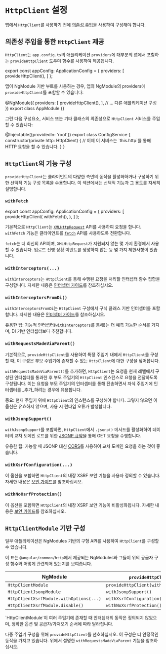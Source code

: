 # `HttpClient` 설정

앱에서 `HttpClient`를 사용하기 전에 [의존성 주입](guide/di)을 사용하여 구성해야 합니다.

## 의존성 주입을 통한 `HttpClient` 제공

`HttpClient`는 `app.config.ts`의 애플리케이션 `providers`에 대부분의 앱에서 포함하는 `provideHttpClient` 도우미 함수를 사용하여 제공됩니다.

<docs-code language="ts">
export const appConfig: ApplicationConfig = {
  providers: [
    provideHttpClient(),
  ]
};
</docs-code>

앱이 NgModule 기반 부트를 사용하는 경우, 앱의 NgModule의 providers에 `provideHttpClient`를 포함할 수 있습니다:

<docs-code language="ts">
@NgModule({
  providers: [
    provideHttpClient(),
  ],
  // ... 다른 애플리케이션 구성
})
export class AppModule {}
</docs-code>

그런 다음 구성요소, 서비스 또는 기타 클래스의 의존성으로 `HttpClient` 서비스를 주입할 수 있습니다:

<docs-code language="ts">
@Injectable({providedIn: 'root'})
export class ConfigService {
  constructor(private http: HttpClient) {
    // 이제 이 서비스는 `this.http`를 통해 HTTP 요청을 할 수 있습니다.
  }
}
</docs-code>

## `HttpClient`의 기능 구성

`provideHttpClient`는 클라이언트의 다양한 측면의 동작을 활성화하거나 구성하기 위한 선택적 기능 구성 목록을 수용합니다. 이 섹션에서는 선택적 기능과 그 용도를 자세히 설명합니다.

### `withFetch`

<docs-code language="ts">
export const appConfig: ApplicationConfig = {
  providers: [
    provideHttpClient(
      withFetch(),
    ),
  ]
};
</docs-code>

기본적으로 `HttpClient`는 [`XMLHttpRequest`](https://developer.mozilla.org/docs/Web/API/XMLHttpRequest) API를 사용하여 요청을 합니다. `withFetch` 기능은 클라이언트를 [`fetch`](https://developer.mozilla.org/docs/Web/API/Fetch_API) API를 사용하도록 전환합니다.

`fetch`는 더 최신의 API이며, `XMLHttpRequest`가 지원되지 않는 몇 가지 환경에서 사용할 수 있습니다. 업로드 진행 상황 이벤트를 생성하지 않는 등 몇 가지 제한사항이 있습니다.

### `withInterceptors(...)`

`withInterceptors`는 `HttpClient`를 통해 수행된 요청을 처리할 인터셉터 함수 집합을 구성합니다. 자세한 내용은 [인터셉터 가이드](guide/http/interceptors)를 참조하십시오.

### `withInterceptorsFromDi()`

`withInterceptorsFromDi`는 `HttpClient` 구성에서 구식 클래스 기반 인터셉터를 포함합니다. 자세한 내용은 [인터셉터 가이드](guide/http/interceptors)를 참조하십시오.

유용한 팁: 기능적 인터셉터(`withInterceptors`를 통해)는 더 예측 가능한 순서를 가지며, DI 기반 인터셉터보다 추천합니다.

### `withRequestsMadeViaParent()`

기본적으로, `provideHttpClient`를 사용하여 특정 주입기 내에서 `HttpClient`를 구성할 때, 이 구성은 부모 주입기에 존재할 수 있는 `HttpClient`에 대한 구성을 덮어씁니다.

`withRequestsMadeViaParent()`를 추가하면, `HttpClient`는 요청을 현재 레벨에서 구성된 인터셉터를 통과한 후 부모 주입기의 `HttpClient` 인스턴스로 요청을 전달하도록 구성됩니다. 이는 요청을 부모 주입기의 인터셉터를 통해 전송하면서 자식 주입기에 인터셉터를 _추가_하려는 경우에 유용합니다.

중요: 현재 주입기 위에 `HttpClient`의 인스턴스를 구성해야 합니다. 그렇지 않으면 이 옵션은 유효하지 않으며, 사용 시 런타임 오류가 발생합니다.

### `withJsonpSupport()`

`withJsonpSupport`를 포함하면, `HttpClient`에서 `.jsonp()` 메서드를 활성화하여 데이터의 교차 도메인 로드를 위한 [JSONP 규약](https://en.wikipedia.org/wiki/JSONP)을 통해 GET 요청을 수행합니다.

유용한 팁: 가능할 때 JSONP 대신 [CORS](https://developer.mozilla.org/docs/Web/HTTP/CORS)를 사용하여 교차 도메인 요청을 하는 것이 좋습니다.

### `withXsrfConfiguration(...)`

이 옵션을 포함하면 `HttpClient`의 내장 XSRF 보안 기능을 사용자 정의할 수 있습니다. 자세한 내용은 [보안 가이드](best-practices/security)를 참조하십시오.

### `withNoXsrfProtection()`

이 옵션을 포함하면 `HttpClient`의 내장 XSRF 보안 기능이 비활성화됩니다. 자세한 내용은 [보안 가이드](best-practices/security)를 참조하십시오.

## `HttpClientModule` 기반 구성

일부 애플리케이션은 NgModules 기반의 구형 API를 사용하여 `HttpClient`를 구성할 수 있습니다.

이 표는 `@angular/common/http`에서 제공되는 NgModules와 그들이 위의 공급자 구성 함수와 어떻게 관련되어 있는지를 보여줍니다.

| **NgModule**                            | `provideHttpClient()` 동등물              |
| --------------------------------------- | --------------------------------------------- |
| `HttpClientModule`                      | `provideHttpClient(withInterceptorsFromDi())` |
| `HttpClientJsonpModule`                 | `withJsonpSupport()`                          |
| `HttpClientXsrfModule.withOptions(...)` | `withXsrfConfiguration(...)`                  |
| `HttpClientXsrfModule.disable()`        | `withNoXsrfProtection()`                      |

<docs-callout important title="여러 주입기에서 HttpClientModule을 사용할 때 주의하십시오">
`HttpClientModule`이 여러 주입기에 존재할 때 인터셉터의 동작은 정의되지 않았으며, 정확한 옵션 및 공급자/가져오기 순서에 따라 달라집니다.

다중 주입기 구성을 위해 `provideHttpClient`를 선호하십시오. 이 구성은 더 안정적인 동작을 가지고 있습니다. 위에서 설명한 `withRequestsMadeViaParent` 기능을 참조하십시오.
</docs-callout>